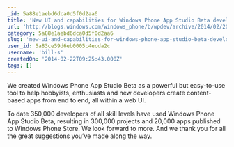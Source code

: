 ```yaml
---
_id: 5a88e1aebd6dca0d5f0d2aa6
title: 'New UI and capabilities for Windows Phone App Studio Beta developers'
url: 'http://blogs.windows.com/windows_phone/b/wpdev/archive/2014/02/20/new-ui-and-capabilities-for-windows-phone-app-studio-beta-developers.aspx'
category: 5a88e1aebd6dca0d5f0d2aa6
slug: 'new-ui-and-capabilities-for-windows-phone-app-studio-beta-developers'
user_id: 5a83ce59d6eb0005c4ecda2c
username: 'bill-s'
createdOn: '2014-02-22T09:25:43.000Z'
tags: []
---
```


We created Windows Phone App Studio Beta as a powerful but easy-to-use tool to help hobbyists, enthusiasts and new developers create content-based apps from end to end, all within a web UI.

To date 350,000 developers of all skill levels have used Windows Phone App Studio Beta, resulting in 300,000 projects and 20,000 apps published to Windows Phone Store. We look forward to more. And we thank you for all the great suggestions you’ve made along the way.
